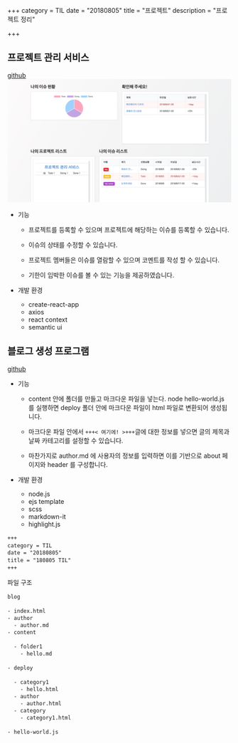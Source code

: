 +++
category = TIL
date = "20180805"
title = "프로젝트"
description = "프로젝트 정리"

+++

## 프로젝트 관리 서비스

[github](https://github.com/bohyeon-n/final-project)
![](/img/project-manager.png)

- 기능

  - 프로젝트를 등록할 수 있으며 프로젝트에 해당하는 이슈를 등록할 수 있습니다.

  - 이슈의 상태를 수정할 수 있습니다.

  - 프로젝트 멤버들은 이슈를 열람할 수 있으며 코멘트를 작성 할 수 있습니다.

  - 기한이 임박한 이슈를 볼 수 있는 기능을 제공하였습니다.

- 개발 환경

  - create-react-app
  - axios
  - react context
  - semantic ui

## 블로그 생성 프로그램

[github](https://github.com/bohyeon-n/bohyeon-n.github.io)

- 기능

  - content 안에 폴더를 만들고 마크다운 파일을 넣는다. node hello-world.js 를 실행하면 deploy 폴더 안에 마크다운 파일이 html 파일로 변환되어 생성됩니다.

  - 마크다운 파일 안에서 `+++< 여기에! >+++`글에 대한 정보를 넣으면 글의 제목과 날짜 카테고리를 설정할 수 있습니다.

  - 마찬가지로 author.md 에 사용자의 정보를 입력하면 이를 기반으로 about 페이지와 header 를 구성합니다.

- 개발 환경

  - node.js
  - ejs template
  - scss
  - markdown-it
  - highlight.js

```md
+++
category = TIL
date = "20180805"
title = "180805 TIL"
+++
```

파일 구조

```
blog

- index.html
- author
  - author.md
- content

  - folder1
    - hello.md

- deploy

  - category1
    - hello.html
  - author
    - author.html
  - category
    - category1.html

- hello-world.js
```
